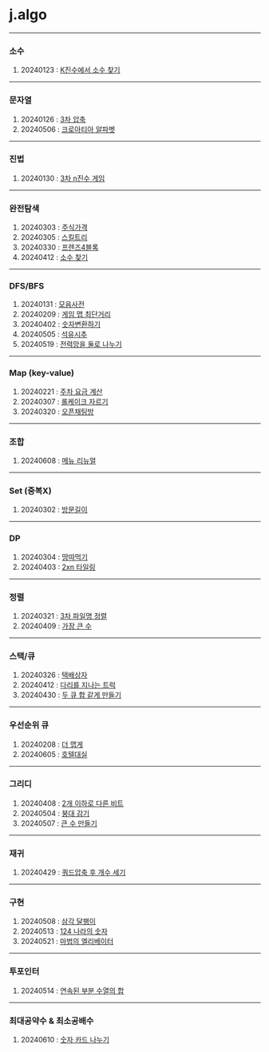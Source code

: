 # j.algo

---
### 소수
1. 20240123 : [K진수에서 소수 찾기](./PRG_92335.java)
---
### 문자열
1. 20240126 : [3차 압축](./PRG_17684.java)
2. 20240506 : [크로아티아 알파벳](./BJ_2941.java)
---
### 진법
1. 20240130 : [3차 n진수 게임](./PRG_17687.java)
---
### 완전탐색
1. 20240303 : [주식가격](./PRG_42584.java)
2. 20240305 : [스킬트리](./PRG_49993.java)
3. 20240330 : [프렌즈4블록](./PRG_17679.java)
4. 20240412 : [소수 찾기](./PRG_42839.java)
---
### DFS/BFS
1. 20240131 : [모음사전](./PRG_84512.java)
2. 20240209 : [게임 맵 최단거리](./PRG_1844.java)
3. 20240402 : [숫자변환하기](./PRG_154538.java)
4. 20240505 : [석유시추](./PRG_250136.java)
5. 20240519 : [전력망을 둘로 나누기](./PRG_86971.java)
---
### Map (key-value)
1. 20240221 : [주차 요금 계산](./PRG_92341.java)
2. 20240307 : [롤케이크 자르기](./PRG_132265.java)
3. 20240320 : [오픈채팅방](./PRG_42888.java)
---
### 조합
1. 20240608 : [메뉴 리뉴얼](./PRG_72411.java)
---
### Set (중복X)
1. 20240302 : [방문길이](./PRG_49994.java)
---
### DP
1. 20240304 : [땅따먹기](./PRG_12913.java)
2. 20240403 : [2xn 타일링](./PRG_12900.java)
---
### 정렬
1. 20240321 : [3차 파일명 정렬](./PRG_17686.java)
2. 20240409 : [가장 큰 수](./PRG_42746.java)
---
### 스택/큐
1. 20240326 : [택배상자](./PRG_131704.java)
2. 20240412 : [다리를 지나는 트럭](./PRG_42583.java)
3. 20240430 : [두 큐 합 같게 만들기](./PRG_118667.java)
---
### 우선순위 큐
1. 20240208 : [더 맵게](./PRG_42626.java)
2. 20240605 : [호텔대실](./PRG_155651.java)
---
### 그리디
1. 20240408 : [2개 이하로 다른 비트](./PRG_77885.java)
2. 20240504 : [붕대 감기](./PRG_250137.java)
3. 20240507 : [큰 수 만들기](./PRG_42883.java)
---
### 재귀
1. 20240429 : [쿼드압축 후 개수 세기](./PRG_68936.java)
---
### 구현
1. 20240508 : [삼각 달팽이](./PRG_68645.java)
2. 20240513 : [124 나라의 숫자](./PRG_12899.java)
3. 20240521 : [마법의 엘리베이터](./PRG_148653.java)
---
### 투포인터
1. 20240514 : [연속된 부분 수열의 합](./PRG_178870.java)
---
### 최대공약수 & 최소공배수
1. 20240610 : [숫자 카드 나누기](./PRG_135807.java)